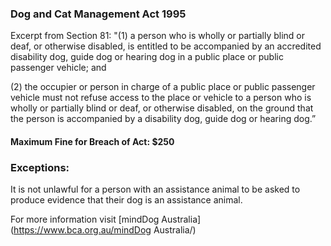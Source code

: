 ### Dog and Cat Management Act 1995

Excerpt from Section 81:
"(1) a person who is wholly or partially blind or deaf, or otherwise disabled, is entitled to be accompanied by an accredited disability dog, guide dog or hearing dog in a public place or public passenger vehicle; and

(2) the occupier or person in charge of a public place or public passenger vehicle must not refuse access to the place or vehicle to a person who is wholly or partially blind or deaf, or otherwise disabled, on the ground that the person is accompanied by a disability dog, guide dog or hearing dog.”

#### Maximum Fine for Breach of Act: $250

### Exceptions:
It is not unlawful for a person with an assistance animal to be asked to produce evidence that their dog is an assistance animal.

For more information visit [mindDog Australia](https://www.bca.org.au/mindDog Australia/)